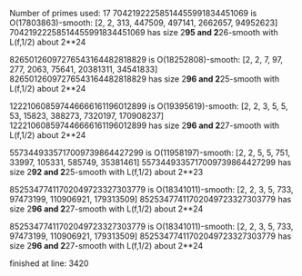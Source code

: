 Number of primes used: 17
70421922258514455991834451069 is O(17803863)-smooth:
	 [2, 2, 313, 447509, 497141, 2662657, 94952623]
70421922258514455991834451069 has size 2**95 and 2**26-smooth with L(f,1/2) about 2**24

82650126097276543164482818829 is O(18252808)-smooth:
	 [2, 2, 7, 97, 277, 2063, 75641, 20381311, 34541833]
82650126097276543164482818829 has size 2**96 and 2**25-smooth with L(f,1/2) about 2**24

122210608597446666161196012899 is O(19395619)-smooth:
	 [2, 2, 3, 5, 5, 53, 15823, 388273, 7320197, 170908237]
122210608597446666161196012899 has size 2**96 and 2**27-smooth with L(f,1/2) about 2**24

5573449335717009739864427299 is O(11958197)-smooth:
	 [2, 2, 5, 5, 751, 33997, 105331, 585749, 35381461]
5573449335717009739864427299 has size 2**92 and 2**25-smooth with L(f,1/2) about 2**23

85253477411702049723327303779 is O(18341011)-smooth:
	 [2, 2, 3, 5, 733, 97473199, 110906921, 179313509]
85253477411702049723327303779 has size 2**96 and 2**27-smooth with L(f,1/2) about 2**24

85253477411702049723327303779 is O(18341011)-smooth:
	 [2, 2, 3, 5, 733, 97473199, 110906921, 179313509]
85253477411702049723327303779 has size 2**96 and 2**27-smooth with L(f,1/2) about 2**24

finished at line: 3420
